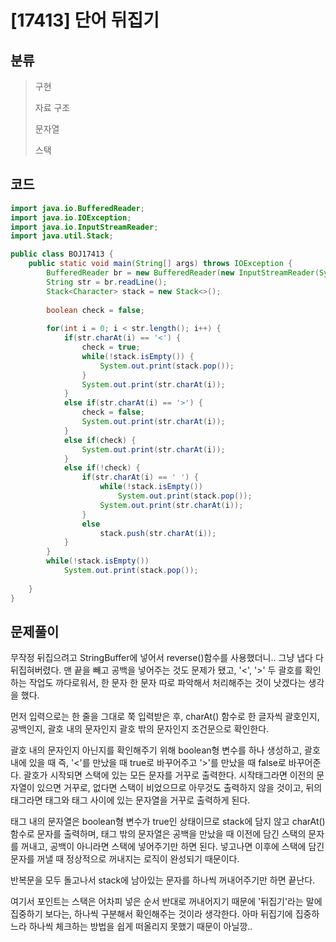 # [17413] 단어 뒤집기

## 분류
> 구현
>
> 자료 구조
>
> 문자열
>
> 스택

## 코드
```java
import java.io.BufferedReader;
import java.io.IOException;
import java.io.InputStreamReader;
import java.util.Stack;

public class BOJ17413 {
	public static void main(String[] args) throws IOException {
		BufferedReader br = new BufferedReader(new InputStreamReader(System.in));
		String str = br.readLine();
		Stack<Character> stack = new Stack<>();
		
		boolean check = false;
		
		for(int i = 0; i < str.length(); i++) {
			if(str.charAt(i) == '<') {
				check = true;
				while(!stack.isEmpty()) {
					System.out.print(stack.pop());
				}
				System.out.print(str.charAt(i));
			}
			else if(str.charAt(i) == '>') {
				check = false;
				System.out.print(str.charAt(i));
			}
			else if(check) {
				System.out.print(str.charAt(i));
			}
			else if(!check) {
				if(str.charAt(i) == ' ') {
					while(!stack.isEmpty())
						System.out.print(stack.pop());
					System.out.print(str.charAt(i));
				}
				else
					stack.push(str.charAt(i));
			}
		}
		while(!stack.isEmpty())
			System.out.print(stack.pop());
		
	}
}
```

## 문제풀이

무작정 뒤집으려고 StringBuffer에 넣어서 reverse()함수를 사용했더니.. 그냥 냅다 다 뒤집혀버렸다. 맨 끝을 빼고 공백을 넣어주는 것도 문제가 됐고, '<', '>' 두 괄호를 확인하는 작업도 까다로워서, 한 문자 한 문자 따로 파악해서 처리해주는 것이 낫겠다는 생각을 했다.

먼저 입력으로는 한 줄을 그대로 쭉 입력받은 후, charAt() 함수로 한 글자씩 괄호인지, 공백인지, 괄호 내의 문자인지 괄호 밖의 문자인지 조건문으로 확인한다. 

괄호 내의 문자인지 아닌지를 확인해주기 위해 boolean형 변수를 하나 생성하고, 괄호 내에 있을 때 즉, '<'를 만났을 때 true로 바꾸어주고 '>'를 만났을 때 false로 바꾸어준다. 괄호가 시작되면 스택에 있는 모든  문자를 거꾸로 출력한다. 시작태그라면 이전의 문자열이 있으면 거꾸로, 없다면 스택이 비었으므로 아무것도 출력하지 않을 것이고, 뒤의 태그라면 태그와 태그 사이에 있는 문자열을 거꾸로 출력하게 된다.

태그 내의 문자열은 boolean형 변수가 true인 상태이므로 stack에 담지 않고 charAt()함수로 문자를 출력하며, 태그 밖의 문자열은 공백을 만났을 때 이전에 담긴 스택의 문자를 꺼내고, 공백이 아니라면 스택에 넣어주기만 하면 된다. 넣고나면 이후에 스택에 담긴 문자를 꺼낼 때 정상적으로 꺼내지는 로직이 완성되기 때문이다.

반복문을 모두 돌고나서 stack에 남아있는 문자를 하나씩 꺼내어주기만 하면 끝난다.



여기서 포인트는 스택은 어차피 넣은 순서 반대로 꺼내어지기 때문에 '뒤집기'라는 말에 집중하기 보다는, 하나씩 구분해서 확인해주는 것이라 생각한다. 아마 뒤집기에 집중하느라 하나씩 체크하는 방법을 쉽게 떠올리지 못했기 때문이 아닐깡..